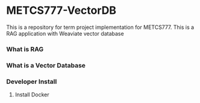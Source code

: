 # METCS777-VectorDB
This is a repository for term project implementation for METCS777. This is a RAG application with Weaviate vector database


### What is RAG


### What is a Vector Database


### Developer Install
1. Install Docker